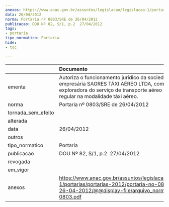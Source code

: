 ```yaml
---
anexos: https://www.anac.gov.br/assuntos/legislacao/legislacao-1/portarias/portarias-2012/portaria-no-0803-sre-de-26-04-2012/@@display-file/arquivo_norma/PA2012-0803.pdf
data: 26/04/2012
norma: Portaria nº 0803/SRE de 26/04/2012
publicacao: DOU Nº 82, S/1, p.2  27/04/2012
tags:
- portaria
tipo_normatico: Portaria
hide: 
- toc 
 
---
```


|                    | Documento                                                                                                                                                                               |
|:-------------------|:----------------------------------------------------------------------------------------------------------------------------------------------------------------------------------------|
| ementa             | Autoriza o funcionamento jurídico da sociedade empresária SAGRES TÁXI AÉREO LTDA, como empresa exploradora do serviço de transporte aéreo público não-regular na modalidade táxi aéreo. |
| norma              | Portaria nº 0803/SRE de 26/04/2012                                                                                                                                                      |
| tornada_sem_efeito |                                                                                                                                                                                         |
| alterada           |                                                                                                                                                                                         |
| data               | 26/04/2012                                                                                                                                                                              |
| outros             |                                                                                                                                                                                         |
| tipo_normatico     | Portaria                                                                                                                                                                                |
| publicacao         | DOU Nº 82, S/1, p.2  27/04/2012                                                                                                                                                         |
| revogada           |                                                                                                                                                                                         |
| em_vigor           |                                                                                                                                                                                         |
| anexos             | https://www.anac.gov.br/assuntos/legislacao/legislacao-1/portarias/portarias-2012/portaria-no-0803-sre-de-26-04-2012/@@display-file/arquivo_norma/PA2012-0803.pdf                       |
